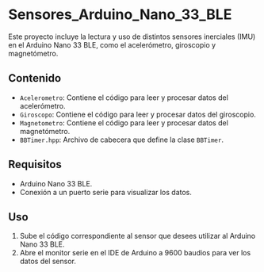 # Sensores_Arduino_Nano_33_BLE

Este proyecto incluye la lectura y uso de distintos sensores inerciales (IMU) en el Arduino Nano 33 BLE, como el acelerómetro, giroscopio y magnetómetro.

## Contenido

- `Acelerometro`: Contiene el código para leer y procesar datos del acelerómetro.
- `Giroscopo`: Contiene el código para leer y procesar datos del giroscopio.
- `Magnetometro`: Contiene el código para leer y procesar datos del magnetómetro.
- `BBTimer.hpp`: Archivo de cabecera que define la clase `BBTimer`.

## Requisitos

- Arduino Nano 33 BLE.
- Conexión a un puerto serie para visualizar los datos.

## Uso

1. Sube el código correspondiente al sensor que desees utilizar al Arduino Nano 33 BLE.
2. Abre el monitor serie en el IDE de Arduino a 9600 baudios para ver los datos del sensor.
